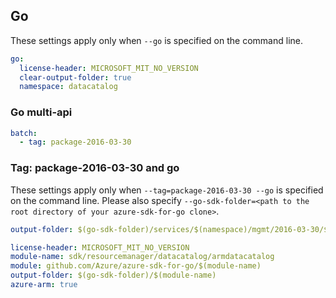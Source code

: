 ## Go

These settings apply only when `--go` is specified on the command line.

``` yaml $(go) && !$(track2)
go:
  license-header: MICROSOFT_MIT_NO_VERSION
  clear-output-folder: true
  namespace: datacatalog
```

### Go multi-api

``` yaml $(go) && !$(track2) && $(multiapi)
batch:
  - tag: package-2016-03-30
```

### Tag: package-2016-03-30 and go

These settings apply only when `--tag=package-2016-03-30 --go` is specified on the command line.
Please also specify `--go-sdk-folder=<path to the root directory of your azure-sdk-for-go clone>`.

``` yaml $(tag)=='package-2016-03-30' && $(go)
output-folder: $(go-sdk-folder)/services/$(namespace)/mgmt/2016-03-30/$(namespace)
```
```yaml $(go) && $(track2)
license-header: MICROSOFT_MIT_NO_VERSION
module-name: sdk/resourcemanager/datacatalog/armdatacatalog
module: github.com/Azure/azure-sdk-for-go/$(module-name)
output-folder: $(go-sdk-folder)/$(module-name)
azure-arm: true
```

